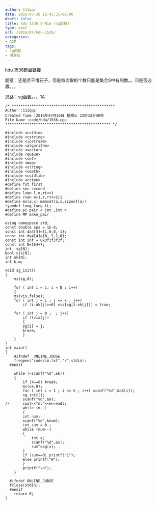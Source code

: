 ```yaml
---
author: 111qqz
date: 2016-07-20 15:45:35+00:00
draft: false
title: hdu 1536 S-Nim (sg函数)
type: post
url: /2016/07/hdu-1536/
categories:
- ACM
tags:
- sg函数
- 博弈论
---
```


[hdu 1536题目链接](http://acm.hdu.edu.cn/showproblem.php?pid=1536)

题意：还是若干堆石子，但是每次取的个数只能是集合S中有的数。。问是否必赢。。。

思路：sg函数。。。1A







    
    /* ***********************************************
    Author :111qqz
    Created Time :2016年07月20日 星期三 23时32分48秒
    File Name :code/hdu/1536.cpp
    ************************************************ */
    
    #include <cstdio>
    #include <cstring>
    #include <iostream>
    #include <algorithm>
    #include <vector>
    #include <queue>
    #include <set>
    #include <map>
    #include <string>
    #include <cmath>
    #include <cstdlib>
    #include <ctime>
    #define fst first
    #define sec second
    #define lson l,m,rt<<1
    #define rson m+1,r,rt<<1|1
    #define ms(a,x) memset(a,x,sizeof(a))
    typedef long long LL;
    #define pi pair < int ,int >
    #define MP make_pair
    
    using namespace std;
    const double eps = 1E-8;
    const int dx4[4]={1,0,0,-1};
    const int dy4[4]={0,-1,1,0};
    const int inf = 0x3f3f3f3f;
    const int N=1E4+7;
    int  sg[N];
    bool vis[N];
    int ok[N];
    int k,m;
    
    void sg_init()
    {
        ms(sg,0);
    
        for ( int i = 1; i < N ; i++)
        {
    	ms(vis,false);
    	for ( int j = 1 ; j <= k ; j++)
    	    if (i-ok[j]>=0) vis[sg[i-ok[j]]] = true;
    
    	for ( int j = 0 ;  ; j++)
    	    if (!vis[j])
    	    {
    		sg[i] = j;
    		break;
    	    }
        }
    }
    int main()
    {
    	#ifndef  ONLINE_JUDGE 
    	freopen("code/in.txt","r",stdin);
      #endif
    
    	while (~scanf("%d",&k))
    	{
    	    if (k==0) break;
    	    ms(ok,0);
    	    for ( int i = 1 ; i <= k ; i++) scanf("%d",&ok[i]);
    	    sg_init();
    	    scanf("%d",&m);
    //	    cout<<"m:"<<m<<endl;
    	    while (m--)
    	    {
    		int num;
    		scanf("%d",&num);
    		int sum = 0 ;
    		while (num--)
    		{
    		    int x;
    		    scanf("%d",&x);
    		    sum^=sg[x];
    		}
    		if (sum==0) printf("L");
    		else printf("W");
    	    }
    	    printf("\n");
    	}
    
      #ifndef ONLINE_JUDGE  
      fclose(stdin);
      #endif
        return 0;
    }
    



